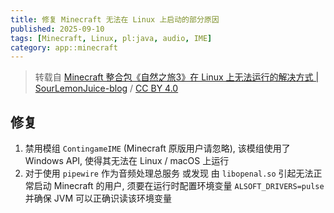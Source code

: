 ```yaml
---
title: 修复 Minecraft 无法在 Linux 上启动的部分原因
published: 2025-09-10
tags: [Minecraft, Linux, pl:java, audio, IME]
category: app::minecraft
---
```


> 转载自 [Minecraft 整合包《自然之旅3》在 Linux 上无法运行的解决方式 | SourLemonJuice-blog](https://sourlemonjuice.github.io/SourLemonJuice-blog/posts2/2024/09/mc-nature-journey-3) / [CC BY 4.0](https://creativecommons.org/licenses/by/4.0/)

## 修复
1. 禁用模组 `ContingameIME` (Minecraft 原版用户请忽略), 该模组使用了 Windows API, 使得其无法在 Linux / macOS 上运行
2. 对于使用 `pipewire` 作为音频处理总服务 或发现 由 `libopenal.so` 引起无法正常启动 Minecraft 的用户, 须要在运行时配置环境变量 `ALSOFT_DRIVERS=pulse` 并确保 JVM 可以正确识读该环境变量
